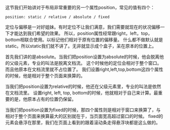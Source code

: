 这节我们开始讲对于布局非常重要的另一个属性position，常见的值有四个：

    position: static / relative / absolute / fixed

定位与偏移是一对好姐妹。有时定位不让我们满意，我们需要就现在的状况偏移一下才能达到我们希望的效果。
所以，position属性经常跟right，left，top，bottom相联合使用。以标记他们相对于原有位置的偏移量。
什么都不做默认就是static。所以static我们就不讲了。无非就显示成个盒子，呆在原本的位置上。

首先我们讲的是absolute。当我们把position设置为absolute的时候，他会脱离他的父级元素，专业的叫法是脱离文档流。
这个时候他的定位会相对于整个窗口。而且他原本在文档流里就不占位置了。
我们设置right,left,top,bottom这四个属性的时候，他是相对于整个页面来换算的。

当我们把position设置为relative的时候，他还在父级元素里，专业的叫法是依然在文档流里。
设置right, left, top, bottom的时候，他就相对于自己来计算。最重要的是，他原本占有的位置仍保留。

当我们把position设置为fixed的时候，那四个属性则是相对于窗口来换算了，与相对于整个页面来换算最大的区别就在于，当页面宽高超过窗口的时候。
fixed的元素会悬浮在那里，我们在页面上看到的跟着滚动条走得悬浮块都是这么做的。
